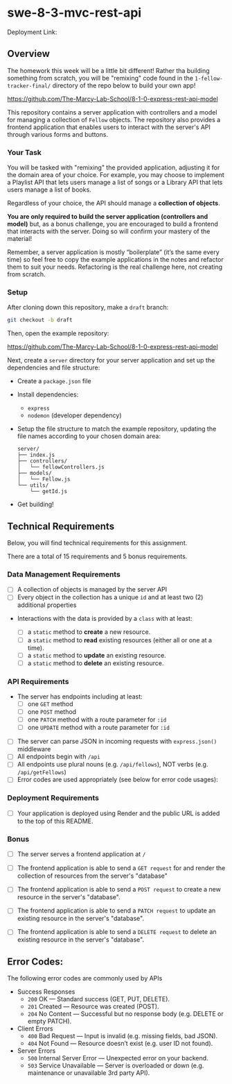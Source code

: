 # swe-8-3-mvc-rest-api

Deployment Link: 

## Overview

The homework this week will be a little bit different! Rather tha building something from scratch, you will be "remixing" code found in the `1-fellow-tracker-final/` directory of the repo below to build your own app! 

https://github.com/The-Marcy-Lab-School/8-1-0-express-rest-api-model

This repository contains a server application with controllers and a model for managing a collection of `Fellow` objects. The repository also provides a frontend application that enables users to interact with the server's API through various forms and buttons.

### Your Task

You will be tasked with "remixing" the provided application, adjusting it for the domain area of your choice. For example, you may choose to implement a Playlist API that lets users manage a list of songs or a Library API that lets users manage a list of books. 

Regardless of your choice, the API should manage a **collection of objects**.

**You are only required to build the server application (controllers and model)** but, as a bonus challenge, you are encouraged to build a frontend that interacts with the server. Doing so will confirm your mastery of the material!

Remember, a server application is mostly “boilerplate” (it’s the same every time) so feel free to copy the example applications in the notes and refactor them to suit your needs. Refactoring is the real challenge here, not creating from scratch.

### Setup

After cloning down this repository, make a `draft` branch:

```sh
git checkout -b draft
```

Then, open the example repository:

https://github.com/The-Marcy-Lab-School/8-1-0-express-rest-api-model

Next, create a `server` directory for your server application and set up the dependencies and file structure:

* Create a `package.json` file
* Install dependencies:
  * `express`
  * `nodemon` (developer dependency)
* Setup the file structure to match the example repository, updating the file names according to your chosen domain area:

  ``` 
  server/
  ├── index.js
  ├── controllers/
  │   └── fellowControllers.js
  ├── models/
  │   └── Fellow.js
  └── utils/
      └── getId.js
  ```

* Get building!

## Technical Requirements

Below, you will find technical requirements for this assignment.

There are a total of 15 requirements and 5 bonus requirements.

### Data Management Requirements

- [ ] A collection of objects is managed by the server API
- [ ] Every object in the collection has a unique `id` and at least two (2) additional properties

* Interactions with the data is provided by a `class` with at least:

  - [ ] a `static` method to **create** a new resource.
  - [ ] a `static` method to **read** existing resources (either all or one at a time).
  - [ ] a `static` method to **update** an existing resource.
  - [ ] a `static` method to **delete** an existing resource.

### API Requirements

* The server has endpoints including at least:
  - [ ] one `GET` method
  - [ ] one `POST` method
  - [ ] one `PATCH` method with a route parameter for `:id`
  - [ ] one `UPDATE` method with a route parameter for `:id`

- [ ] The server can parse JSON in incoming requests with `express.json()` middleware
- [ ] All endpoints begin with `/api`
- [ ] All endpoints use plural nouns (e.g. `/api/fellows`), NOT verbs (e.g. `/api/getFellows`)
- [ ] Error codes are used appropriately (see below for error code usages):

### Deployment Requirements

- [ ] Your application is deployed using Render and the public URL is added to the top of this README.

### Bonus

- [ ] The server serves a frontend application at `/`
- [ ] The frontend application is able to send a `GET request` for and render the collection of resources from the server's "database"
- [ ] The frontend application is able to send a `POST request` to create a new resource in the server's "database".
- [ ] The frontend application is able to send a `PATCH request` to update an existing resource in the server's "database".
- [ ] The frontend application is able to send a `DELETE request` to delete an existing resource in the server's "database".


## Error Codes:

The following error codes are commonly used by APIs

* Success Responses
  * `200` OK — Standard success (GET, PUT, DELETE).
  * `201` Created — Resource was created (POST).
  * `204` No Content — Successful but no response body (e.g. DELETE or empty PATCH).
* Client Errors
  * `400` Bad Request — Input is invalid (e.g. missing fields, bad JSON).
  * `404` Not Found — Resource doesn’t exist (e.g. user ID not found).
* Server Errors
  * `500` Internal Server Error — Unexpected error on your backend.
  * `503` Service Unavailable — Server is overloaded or down (e.g. maintenance or unavailable 3rd party API).